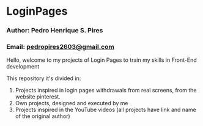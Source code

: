 # LoginPages
### Author: Pedro Henrique S. Pires
### Email: pedropires2603@gmail.com


Hello, welcome to my projects of Login Pages to train my skills in Front-End development

This repository it's divided in:
  1. Projects inspired in login pages withdrawals from real screens, from the website pinterest.
  2. Own projects, designed and executed by me
  3. Projects inspired in the YouTube videos (all projects have link and name of the original author)
